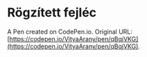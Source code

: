 # Rögzített fejléc

A Pen created on CodePen.io. Original URL: [https://codepen.io/VityaArany/pen/qBqjVKG](https://codepen.io/VityaArany/pen/qBqjVKG).


